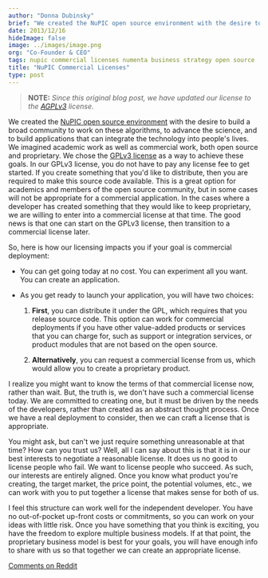 ```yaml
---
author: "Donna Dubinsky"
brief: "We created the NuPIC open source environment with the desire to build a broad community to work on these algorithms, to advance the science, and to build applications that can integrate the technology into people's lives"
date: 2013/12/16
hideImage: false
image: ../images/image.png
org: "Co-Founder & CEO"
tags: nupic commercial licenses numenta business strategy open source
title: "NuPIC Commercial Licenses"
type: post
---
```


> **NOTE:** *Since this original blog post, we have updated our license to the
  [AGPLv3](/licenses/) license.*

We created the [NuPIC open source environment](/) with the desire to build a
broad community to work on these algorithms, to advance the science, and to
build applications that can integrate the technology into people's lives.  We
imagined academic work as well as commercial work, both open source and
proprietary.  We chose the [GPLv3 license](/licenses/) as a way to achieve these
goals.  In our GPLv3 license, you do not have to pay any license fee to get
started.  If you create something that you'd like to distribute, then you are
required to make this source code available.  This is a great option for
academics and members of the open source community, but in some cases will not
be appropriate for a commercial application.  In the cases where a developer has
created something that they would like to keep proprietary, we are willing to
enter into a commercial license at that time.  The good news is that one can
start on the GPLv3 license, then transition to a commercial license later.

So, here is how our licensing impacts you if your goal is commercial deployment:

* You can get going today at no cost. You can experiment all you want. You can
  create an application.

* As you get ready to launch your application, you will have two choices:

  1. **First**, you can distribute it under the GPL, which requires that
    you release source code.  This option can work for commercial deployments if
    you have other value-added products or services that you can charge for,
    such as support or integration services, or product modules that are not
    based on the open source.

  2. **Alternatively**, you can request a commercial license from us, which
    would allow you to create a proprietary product.

I realize you might want to know the terms of that commercial license now,
rather than wait.  But, the truth is, we don't have such a commercial license
today.  We are committed to creating one, but it must be driven by the needs of
the developers, rather than created as an abstract thought process.  Once we
have a real deployment to consider, then we can craft a license that is
appropriate.

You might ask, but can't we just require something unreasonable at that time?
How can you trust us?  Well, all I can say about this is that it is in our best
interests to negotiate a reasonable license.  It does us no good to license
people who fail.  We want to license people who succeed.  As such, our interests
are entirely aligned.   Once you know what product you're creating, the target
market, the price point, the potential volumes, etc., we can work with you to
put together a license that makes sense for both of us.

I feel this structure can work well for the independent developer.  You have no
out-of-pocket up-front costs or commitments, so you can work on your ideas with
little risk.  Once you have something that you think is exciting, you have the
freedom to explore multiple business models.  If at that point, the proprietary
business model is best for your goals, you will have enough info to share with
us so that together we can create an appropriate license.

[Comments on Reddit](http://www.reddit.com/r/MachineLearning/comments/1t1h8o/nupic_commercial_licenses/)
